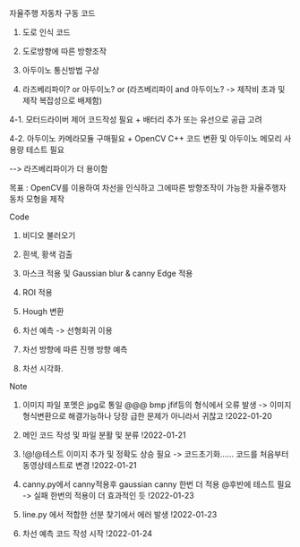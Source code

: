 자율주행 자동차 구동 코드

1. 도로 인식 코드

2. 도로방향에 따른 방향조작

3. 아두이노 통신방법 구상

4. 라즈베리파이? or 아두이노? or (라즈베리파이 and 아두이노? -> 제작비 초과 및 제작 복잡성으로 배제함)

4-1. 모터드라이버 제어 코드작성 필요 + 배터리 추가 또는 유선으로 공급 고려

4-2. 아두이노 카메라모듈 구매필요 + OpenCV C++ 코드 변환 및 아두이노 메모리 사용량 테스트 필요

--> 라즈베리파이가 더 용이함

목표 : OpenCV를 이용하여 차선을 인식하고 그에따른 방향조작이 가능한 자율주행자동차 모형을 제작

Code

1. 비디오 불러오기

2. 흰색, 황색 검출

3. 마스크 적용 및 Gaussian blur & canny Edge 적용

4. ROI 적용

5. Hough 변환

6. 차선 예측 -> 선형회귀 이용

7. 차선 방향에 따른 진행 방향 예측

8. 차선 시각화.


Note

1. 이미지 파일 포멧은 jpg로 통일 @@@ bmp jfif등의 형식에서 오류 발생 -> 이미지 형식변환으로 해결가능하나 당장 급한 문제가 아니라서 귀찮고 !2022-01-20

2. 메인 코드 작성 및 파일 분활 및 분류 !2022-01-21

3. !@!@테스트 이미지 추가 및 정확도 상승 필요 -> 코드초기화...... 코드를 처음부터 동영상테스트로 변경 !2022-01-21

4. canny.py에서 canny적용후 gaussian canny 한번 더 적용 @후반에 테스트 필요 -> 실패 한번의 적용이 더 효과적인 듯 !2022-01-23

5. line.py 에서 적합한 선분 찾기에서 에러 발생 !2022-01-23

6. 차선 예측 코드 작성 시작  !2022-01-24
